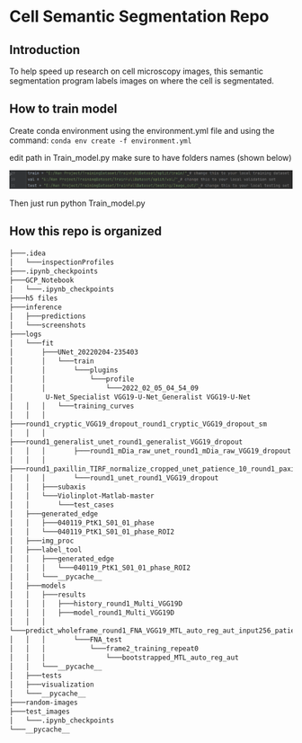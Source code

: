 # Cell Semantic Segmentation Repo
## Introduction
To help speed up research on cell microscopy images, this semantic segmentation program labels images on where the cell is segmentated.

## How to train model
Create conda environment using the environment.yml file and using the command: ```conda env create -f environment.yml```

edit path in Train_model.py
make sure to have folders names (shown below)

![alt text](https://github.com/norton-chris/Cell-Segmentation/blob/master/change_dataset_path.png)

Then just run python Train_model.py


## How this repo is organized
```
├───.idea
│   └───inspectionProfiles
├───.ipynb_checkpoints
├───GCP_Notebook
│   └───.ipynb_checkpoints
├───h5 files
├───inference
│   ├───predictions
│   └───screenshots
├───logs
│   └───fit
│       ├───UNet_20220204-235403
│       │   └───train
│       │       └───plugins
│       │           └───profile
│       │               └───2022_02_05_04_54_09
│        U-Net_Specialist VGG19-U-Net_Generalist VGG19-U-Net
│   │   │   └───training_curves
│   │   │       ├───round1_cryptic_VGG19_dropout_round1_cryptic_VGG19_dropout_sm
│   │   │       ├───round1_generalist_unet_round1_generalist_VGG19_dropout
│   │   │       ├───round1_mDia_raw_unet_round1_mDia_raw_VGG19_dropout
│   │   │       ├───round1_paxillin_TIRF_normalize_cropped_unet_patience_10_round1_paxillin_TIRF_normalize_cropped_VGG19_dropout_patience_10
│   │   │       └───round1_unet_round1_VGG19_dropout
│   │   ├───subaxis
│   │   └───Violinplot-Matlab-master
│   │       └───test_cases
│   ├───generated_edge
│   │   ├───040119_PtK1_S01_01_phase
│   │   └───040119_PtK1_S01_01_phase_ROI2
│   ├───img_proc
│   ├───label_tool
│   │   ├───generated_edge
│   │   │   └───040119_PtK1_S01_01_phase_ROI2
│   │   └───__pycache__
│   ├───models
│   │   ├───results
│   │   │   ├───history_round1_Multi_VGG19D
│   │   │   ├───model_round1_Multi_VGG19D
│   │   │   └───predict_wholeframe_round1_FNA_VGG19_MTL_auto_reg_aut_input256_patience_10
│   │   │       └───FNA_test
│   │   │           └───frame2_training_repeat0
│   │   │               └───bootstrapped_MTL_auto_reg_aut
│   │   └───__pycache__
│   ├───tests
│   ├───visualization
│   └───__pycache__
├───random-images
├───test_images
│   └───.ipynb_checkpoints
└───__pycache__
```